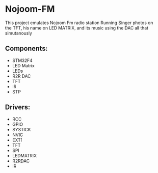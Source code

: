 # Nojoom-FM
This project emulates Nojoom Fm radio station
Running Singer photos on the TFT, his name on LED MATRIX, and its music using the DAC all that simutanously

## Components:
* STM32F4
* LED Matrix
* LEDs
* R2R DAC
* TFT
* IR
* STP

## Drivers:
* RCC
* GPIO
* SYSTICK
* NVIC
* EXT1
* TFT
* SPI
* LEDMATRIX
* R2RDAC
* IR